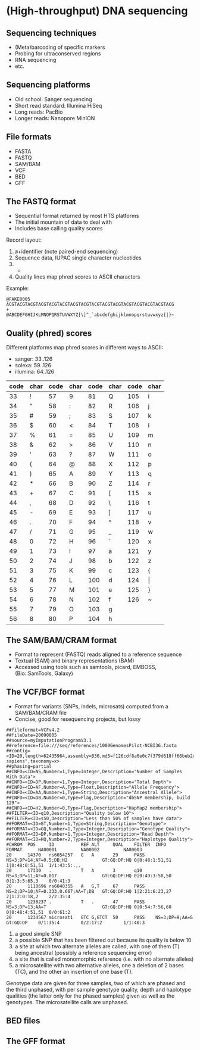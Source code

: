 (High-throughput) DNA sequencing
================================

Sequencing techniques
---------------------
- (Meta)barcoding of specific markers
- Probing for ultraconserved regions
- RNA sequencing
- etc.

Sequencing platforms
--------------------
- Old school: Sanger sequencing
- Short read standard: Illumina HiSeq
- Long reads: PacBio
- Longer reads: Nanopore MinION

File formats
------------
- FASTA
- FASTQ
- SAM/BAM
- VCF
- BED
- GFF

The FASTQ format
----------------
- Sequential format returned by most HTS platforms
- The initial mountain of data to deal with
- Includes base calling quality scores

Record layout:

1. `@`+identifier (note paired-end sequencing)
2. Sequence data, IUPAC single character nucleotides
3. +
4. Quality lines map phred scores to ASCII characters

Example:

    @FAKE0005
    ACGTACGTACGTACGTACGTACGTACGTACGTACGTACGTACGTACGTACGTACGTACGTACG
    +
    @ABCDEFGHIJKLMNOPQRSTUVWXYZ[\]^_`abcdefghijklmnopqrstuvwxyz{|}~

Quality (phred) scores
----------------------

Different platforms map phred scores in different ways to ASCII:
- sanger: 33..126
- solexa: 59..126
- illumina: 64..126

|code|char|code|char|code |char|code |char|
|----|----|----|----|-----|----|-----|----|
| 33 | !  | 57 | 9  | 81  | Q  | 105 | i  |
| 34 | "  | 58 | :  | 82  | R  | 106 | j  |
| 35 | #  | 59 | ;  | 83  | S  | 107 | k  |
| 36 | $  | 60 | <  | 84  | T  | 108 | l  |
| 37 | %  | 61 | =  | 85  | U  | 109 | m  |
| 38 | &  | 62 | >  | 86  | V  | 110 | n  |
| 39 | '  | 63 | ?  | 87  | W  | 111 | o  |
| 40 | (  | 64 | @  | 88  | X  | 112 | p  |
| 41 | )  | 65 | A  | 89  | Y  | 113 | q  |
| 42 | *  | 66 | B  | 90  | Z  | 114 | r  |
| 43 | +  | 67 | C  | 91  | [  | 115 | s  |
| 44 | ,  | 68 | D  | 92  | \  | 116 | t  |
| 45 | -  | 69 | E  | 93  | ]  | 117 | u  |
| 46 | .  | 70 | F  | 94  | ^  | 118 | v  |
| 47 | /  | 71 | G  | 95  | _  | 119 | w  |
| 48 | 0  | 72 | H  | 96  | \` | 120 | x  |
| 49 | 1  | 73 | I  | 97  | a  | 121 | y  |
| 50 | 2  | 74 | J  | 98  | b  | 122 | z  |
| 51 | 3  | 75 | K  | 99  | c  | 123 | {  |
| 52 | 4  | 76 | L  | 100 | d  | 124 | \| |
| 53 | 5  | 77 | M  | 101 | e  | 125 | }  |
| 54 | 6  | 78 | N  | 102 | f  | 126 | ~  |
| 55 | 7  | 79 | O  | 103 | g  |     |    |
| 56 | 8  | 80 | P  | 104 | h  |     |    |

The SAM/BAM/CRAM format
-----------------------
- Format to represent (FASTQ) reads aligned to a reference sequence
- Textual (SAM) and binary representations (BAM)
- Accessed using tools such as samtools, picard, EMBOSS, (Bio::SamTools, Galaxy)

The VCF/BCF format
------------------
- Format for variants (SNPs, indels, microsats) computed from a SAM/BAM/CRAM file
- Concise, good for resequencing projects, but lossy

```
##fileformat=VCFv4.2
##fileDate=20090805
##source=myImputationProgramV3.1
##reference=file:///seq/references/1000GenomesPilot-NCBI36.fasta
##contig=<ID=20,length=62435964,assembly=B36,md5=f126cdf8a6e0c7f379d618ff66beb2da,species="Homo sapiens",taxonomy=x>
##phasing=partial
##INFO=<ID=NS,Number=1,Type=Integer,Description="Number of Samples With Data">
##INFO=<ID=DP,Number=1,Type=Integer,Description="Total Depth">
##INFO=<ID=AF,Number=A,Type=Float,Description="Allele Frequency">
##INFO=<ID=AA,Number=1,Type=String,Description="Ancestral Allele">
##INFO=<ID=DB,Number=0,Type=Flag,Description="dbSNP membership, build 129">
##INFO=<ID=H2,Number=0,Type=Flag,Description="HapMap2 membership">
##FILTER=<ID=q10,Description="Quality below 10">
##FILTER=<ID=s50,Description="Less than 50% of samples have data">
##FORMAT=<ID=GT,Number=1,Type=String,Description="Genotype">
##FORMAT=<ID=GQ,Number=1,Type=Integer,Description="Genotype Quality">
##FORMAT=<ID=DP,Number=1,Type=Integer,Description="Read Depth">
##FORMAT=<ID=HQ,Number=2,Type=Integer,Description="Haplotype Quality">
#CHROM	POS		ID			REF	ALT		QUAL	FILTER	INFO								FORMAT		NA00001			NA00002			NA00003
20		14370	rs6054257	G	A		29		PASS	NS=3;DP=14;AF=0.5;DB;H2				GT:GQ:DP:HQ	0|0:48:1:51,51	1|0:48:8:51,51	1/1:43:5:.,.
20		17330	.			T	A		3		q10		NS=3;DP=11;AF=0.017					GT:GQ:DP:HQ	0|0:49:3:58,50	0|1:3:5:65,3	0/0:41:3
20		1110696	rs6040355	A	G,T		67		PASS	NS=2;DP=10;AF=0.333,0.667;AA=T;DB	GT:GQ:DP:HQ	1|2:21:6:23,27	2|1:2:0:18,2	2/2:35:4
20		1230237	.			T	.		47		PASS	NS=3;DP=13;AA=T						GT:GQ:DP:HQ	0|0:54:7:56,60	0|0:48:4:51,51	0/0:61:2
20		1234567	microsat1	GTC	G,GTCT	50		PASS	NS=3;DP=9;AA=G						GT:GQ:DP	0/1:35:4		0/2:17:2		1/1:40:3
```

1. a good simple SNP 
2. a possible SNP that has been filtered out because its quality is below 10
3. a site at which two alternate alleles are called, with one of them (T) being ancestral 
   (possibly a reference sequencing error)
4. a site that is called monomorphic reference (i.e. with no alternate alleles)
5. a microsatellite with two alternative alleles, one a deletion of 2 bases (TC), and the 
   other an insertion of one base (T). 
   
Genotype data are given for three samples, two of which are phased and the third unphased, 
with per sample genotype quality, depth and haplotype qualities (the latter only for the 
phased samples) given as well as the genotypes. The microsatellite calls are unphased.

BED files
---------

The GFF format
--------------